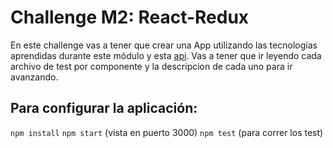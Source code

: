 # Challenge M2: React-Redux

En este challenge vas a tener que crear una App utilizando las tecnologías aprendidas durante este módulo y esta [api](https://www.cheapshark.com/api/1.0/deals). 
Vas a tener que ir leyendo cada archivo de test por componente y la descripcion de cada uno para ir avanzando.

## Para configurar la aplicación:

`npm install`
`npm start` (vista en puerto 3000)
`npm test` (para correr los test)
